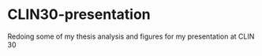 # CLIN30-presentation
Redoing some of my thesis analysis and figures for my presentation at CLIN 30
